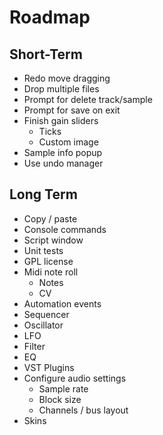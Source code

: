 # Roadmap

## Short-Term
- Redo move dragging
- Drop multiple files
- Prompt for delete track/sample
- Prompt for save on exit
- Finish gain sliders
  - Ticks
  - Custom image
- Sample info popup
- Use undo manager

## Long Term

- Copy / paste
- Console commands
- Script window
- Unit tests
- GPL license
- Midi note roll
  - Notes
  - CV
- Automation events
- Sequencer
- Oscillator
- LFO
- Filter
- EQ
- VST Plugins
- Configure audio settings
  - Sample rate
  - Block size
  - Channels / bus layout
- Skins
